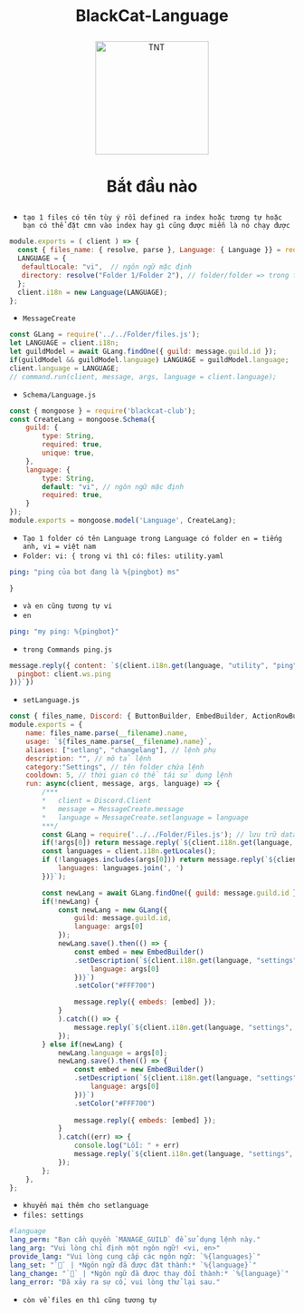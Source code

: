 # <p align="center">BlackCat-Language</p>
<div align="center">
  <p>
	<a href="https://www.facebook.com/BlackCat.2k3"><img src="https://thumbs.gfycat.com/WindyEssentialHyracotherium-max-1mb.gif" width = "200" alt="TNT"></a>
  </p>
</div>

# <p align="center">Bắt đầu nào</p>
+ `tạo 1 files có tên tùy ý rồi defined ra index hoặc tương tự hoặc bạn có thể đặt cmn vào index hay gì cũng được miễn là nó chạy được`
```js
module.exports = ( client ) => {
  const { files_name: { resolve, parse }, Language: { Language }} = require("blackcat-club");
  LANGUAGE = {
   defaultLocale: "vi",  // ngôn ngữ mặc định 
   directory: resolve("Folder 1/Folder 2"), // folder/folder => trong folder 1 có folder2 trong folder 2 có files.yaml
  };
  client.i18n = new Language(LANGUAGE);
};
```
+ `MessageCreate`
```js
const GLang = require('../../Folder/files.js');
let LANGUAGE = client.i18n; 
let guildModel = await GLang.findOne({ guild: message.guild.id });
if(guildModel && guildModel.language) LANGUAGE = guildModel.language;
client.language = LANGUAGE;
// command.run(client, message, args, language = client.language);
```
+ `Schema/Language.js`
```js
const { mongoose } = require('blackcat-club');
const CreateLang = mongoose.Schema({
    guild: {
		type: String,
		required: true,
		unique: true,
	},
    language: {
        type: String,
        default: "vi", // ngôn ngữ mặc định
        required: true,
    }
});
module.exports = mongoose.model('Language', CreateLang);
```
+ `Tạo 1 folder có tên Language trong Language có folder en = tiếng anh, vi = việt nam`
+ `Folder: vi: { trong vi thì có:`
    `files: utility.yaml` 
```yaml 
ping: "ping của bot đang là %{pingbot} ms"
```
`}`
+ `và en cũng tương tự vi`
+ `en`
```yaml
ping: "my ping: %{pingbot}"
```
+ `trong Commands ping.js`
```js
message.reply({ content: `${client.i18n.get(language, "utility", "ping",{
  pingbot: client.ws.ping
})}`})
```
+ `setLanguage.js`
```js
const { files_name, Discord: { ButtonBuilder, EmbedBuilder, ActionRowBuilder, SelectMenuBuilder }} = require("blackcat-club");
module.exports = {
    name: files_name.parse(__filename).name,
    usage: `${files_name.parse(__filename).name}`,
    aliases: ["setlang", "changelang"], // lệnh phụ
    description: "", // mô tả lệnh
    category:"Settings", // tên folder chứa lệnh
    cooldown: 5, // thời gian có thể tái sử dụng lệnh
    run: async(client, message, args, language) => {
        /***
        *   client = Discord.Client
        *   message = MessageCreate.message
        *   language = MessageCreate.setlanguage = language
        ***/
        const GLang = require('../../Folder/Files.js'); // lưu trữ data của mongoose 
        if(!args[0]) return message.reply(`${client.i18n.get(language, "settings", "lang_arg")}`);
        const languages = client.i18n.getLocales();
        if (!languages.includes(args[0])) return message.reply(`${client.i18n.get(language, "settings", "provide_lang", {
            languages: languages.join(', ')
        })}`);

        const newLang = await GLang.findOne({ guild: message.guild.id });
        if(!newLang) {
            const newLang = new GLang({
                guild: message.guild.id,
                language: args[0]
            });
            newLang.save().then(() => {
                const embed = new EmbedBuilder()
                .setDescription(`${client.i18n.get(language, "settings", "lang_set", {
                    language: args[0]
                })}`)
                .setColor("#FFF700")

                message.reply({ embeds: [embed] });
            }
            ).catch(() => {
                message.reply(`${client.i18n.get(language, "settings", "Lang_error")}`);
            });
        } else if(newLang) {
            newLang.language = args[0];
            newLang.save().then(() => {
                const embed = new EmbedBuilder()
                .setDescription(`${client.i18n.get(language, "settings", "lang_change", {
                    language: args[0]
                })}`)
                .setColor("#FFF700")
    
                message.reply({ embeds: [embed] });
            }
            ).catch((err) => {
                console.log("Lỗi: " + err)
                message.reply(`${client.i18n.get(language, "settings", "Lang_error")}`);
            });
        };
    },
};
```
+ `khuyến mại thêm cho setlanguage`
+ `files: settings`
```yaml
#language 
lang_perm: "Bạn cần quyền `MANAGE_GUILD` để sử dụng lệnh này."
lang_arg: "Vui lòng chỉ định một ngôn ngữ! <vi, en>"
provide_lang: "Vui lòng cung cấp các ngôn ngữ: `%{languages}`"
lang_set: "`🔧` | *Ngôn ngữ đã được đặt thành:* `%{language}`"
lang_change: "`🔧` | *Ngôn ngữ đã được thay đổi thành:* `%{language}`"
lang_error: "Đã xảy ra sự cố, vui lòng thử lại sau."
```
+ `còn về files en thì cũng tương tự`